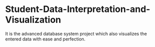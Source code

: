 # Student-Data-Interpretation-and-Visualization
It is the advanced database system project which also visualizes the entered data with ease and perfection.
